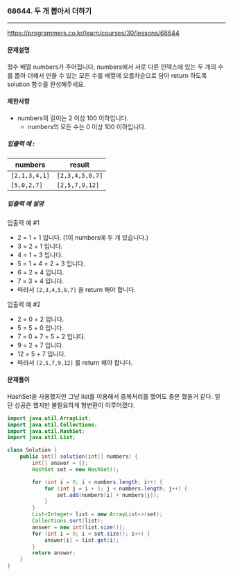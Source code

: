 ### 68644. 두 개 뽑아서 더하기

---

https://programmers.co.kr/learn/courses/30/lessons/68644

#### 문제설명

정수 배열 numbers가 주어집니다. numbers에서 서로 다른 인덱스에 있는 두 개의 수를 뽑아 더해서 만들 수 있는 모든 수를 배열에 오름차순으로 담아 return 하도록 solution 함수를 완성해주세요.

#### 제한사항

- numbers의 길이는 2 이상 100 이하입니다.
  - numbers의 모든 수는 0 이상 100 이하입니다.

##### 입출력 예 :

| numbers       | result          |
| ------------- | --------------- |
| `[2,1,3,4,1]` | `[2,3,4,5,6,7]` |
| `[5,0,2,7]`   | `[2,5,7,9,12]`  |

##### 입출력 예 설명

입출력 예 #1

- 2 = 1 + 1 입니다. (1이 numbers에 두 개 있습니다.)
- 3 = 2 + 1 입니다.
- 4 = 1 + 3 입니다.
- 5 = 1 + 4 = 2 + 3 입니다.
- 6 = 2 + 4 입니다.
- 7 = 3 + 4 입니다.
- 따라서 `[2,3,4,5,6,7]` 을 return 해야 합니다.

입출력 예 #2

- 2 = 0 + 2 입니다.
- 5 = 5 + 0 입니다.
- 7 = 0 + 7 = 5 + 2 입니다.
- 9 = 2 + 7 입니다.
- 12 = 5 + 7 입니다.
- 따라서 `[2,5,7,9,12]` 를 return 해야 합니다.

#### 문제풀이

HashSet을 사용했지만 그냥 list를 이용해서 중복처리를 했어도 충분 했을거 같다. 일단 성공은 했지만 불필요하게 형변환이 이루어졌다.

```java
import java.util.ArrayList;
import java.util.Collections;
import java.util.HashSet;
import java.util.List;

class Solution {
    public int[] solution(int[] numbers) {
        int[] answer = {};
        HashSet set = new HashSet();

        for (int i = 0; i < numbers.length; i++) {
            for (int j = i + 1; j < numbers.length; j++) {
                set.add(numbers[i] + numbers[j]);
            }
        }
        List<Integer> list = new ArrayList<>(set);
        Collections.sort(list);
        answer = new int[list.size()];
        for (int i = 0; i < set.size(); i++) {
            answer[i] = list.get(i);
        }
        return answer;
    }
}
```
